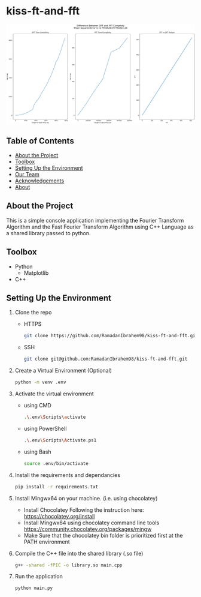# kiss-ft-and-fft

![](assets/fig.png)

## Table of Contents

-   [About the Project](#about-the-project)
-   [Toolbox](#toolbox)
-   [Setting Up the Environment](#setting-up-the-environment)
-   [Our Team](#our-team)
-   [Acknowledgements](#acknowledgements)
-   [About](#about)

## About the Project

This is a simple console application implementing the Fourier Transform Algorithm and the Fast Fourier Transform Algorithm using C++ Language as a shared library passed to python.

## Toolbox

-   Python
    -   Matplotlib
-   C++

## Setting Up the Environment

1. Clone the repo
    - HTTPS
        ```sh
        git clone https://github.com/RamadanIbrahem98/kiss-ft-and-fft.git
        ```
    - SSH
        ```sh
        git clone git@github.com:RamadanIbrahem98/kiss-ft-and-fft.git
        ```
1. Create a Virtual Environment (Optional)
    ```sh
    python -m venv .env
    ```
1. Activate the virtual environment

    - using CMD
        ```sh
        .\.env\Scripts\activate
        ```
    - using PowerShell
        ```sh
        .\.env\Scripts\Activate.ps1
        ```
    - using Bash
        ```sh
        source .env/bin/activate
        ```

1. Install the requirements and dependancies
    ```sh
    pip install -r requirements.txt
    ```
1. Install Mingwx64 on your machine. (i.e. using chocolatey)
    - Install Chocolatey Following the instruction here:
        https://chocolatey.org/install
    - Install Mingwx64 using chocolatey command line tools
        https://community.chocolatey.org/packages/mingw
    - Make Sure that the chocolatey bin folder is prioritized first at the PATH environment

1. Compile the C++ file into the shared library (.so file)

    ```sh
    g++ -shared -fPIC -o library.so main.cpp
    ```

1. Run the application
    ```sh
    python main.py
    ```

